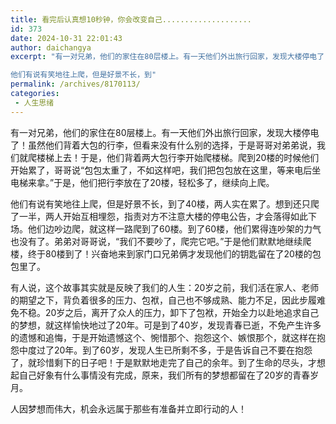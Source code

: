 ```yaml
---
title: 看完后认真想10秒钟，你会改变自己....................
id: 373
date: 2024-10-31 22:01:43
author: daichangya
excerpt: "有一对兄弟，他们的家住在80层楼上。有一天他们外出旅行回家，发现大楼停电了！虽然他们背着大包的行李，但看来没有什么别的选择，于是哥哥对弟弟说，我们就爬楼梯上去！于是，他们背着两大包行李开始爬楼梯。爬到20楼的时候他们开始累了，哥哥说“包包太重了，不如这样吧，我们把包包放在这里，等来电后坐电梯来拿。”于是，他们把行李放在了20楼，轻松多了，继续向上爬。 

他们有说有笑地往上爬，但是好景不长，到"
permalink: /archives/8170113/
categories:
 - 人生思绪
---
```


有一对兄弟，他们的家住在80层楼上。有一天他们外出旅行回家，发现大楼停电了！虽然他们背着大包的行李，但看来没有什么别的选择，于是哥哥对弟弟说，我们就爬楼梯上去！于是，他们背着两大包行李开始爬楼梯。爬到20楼的时候他们开始累了，哥哥说“包包太重了，不如这样吧，我们把包包放在这里，等来电后坐电梯来拿。”于是，他们把行李放在了20楼，轻松多了，继续向上爬。   
  
他们有说有笑地往上爬，但是好景不长，到了40楼，两人实在累了。想到还只爬了一半，两人开始互相埋怨，指责对方不注意大楼的停电公告，才会落得如此下场。他们边吵边爬，就这样一路爬到了60楼。到了60楼，他们累得连吵架的力气也没有了。弟弟对哥哥说，“我们不要吵了，爬完它吧。”于是他们默默地继续爬楼，终于80楼到了！兴奋地来到家门口兄弟俩才发现他们的钥匙留在了20楼的包包里了。   
  
有人说，这个故事其实就是反映了我们的人生：20岁之前，我们活在家人、老师的期望之下，背负着很多的压力、包袱，自己也不够成熟、能力不足，因此步履难免不稳。20岁之后，离开了众人的压力，卸下了包袱，开始全力以赴地追求自己的梦想，就这样愉快地过了20年。可是到了40岁，发现青春已逝，不免产生许多的遗憾和追悔，于是开始遗憾这个、惋惜那个、抱怨这个、嫉恨那个，就这样在抱怨中度过了20年。到了60岁，发现人生已所剩不多，于是告诉自己不要在抱怨了，就珍惜剩下的日子吧！于是默默地走完了自己的余年。到了生命的尽头，才想起自己好象有什么事情没有完成，原来，我们所有的梦想都留在了20岁的青春岁月。   
  
人因梦想而伟大，机会永远属于那些有准备并立即行动的人！